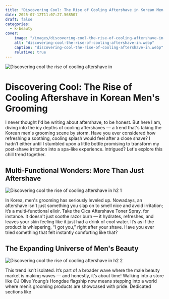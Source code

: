```yaml
---
title: "Discovering Cool: The Rise of Cooling Aftershave in Korean Men's Grooming"
date: 2025-07-12T11:07:27.568507
draft: false
categories:
  - k-beauty
cover:
    image: "/images/discovering-cool-the-rise-of-cooling-aftershave-in.webp"
    alt: "discovering-cool-the-rise-of-cooling-aftershave-in.webp"
    caption: "discovering-cool-the-rise-of-cooling-aftershave-in.webp"
    relative: true
---
```

![Discovering cool the rise of cooling aftershave in](/images/discovering-cool-the-rise-of-cooling-aftershave-in.webp)

# Discovering Cool: The Rise of Cooling Aftershave in Korean Men's Grooming

I never thought I'd be writing about aftershave, to be honest. But here I am, diving into the icy depths of cooling aftershaves — a trend that's taking the Korean men's grooming scene by storm. Have you ever considered how refreshing a soothing, cooling splash would feel after a close shave? I hadn’t either until I stumbled upon a little bottle promising to transform my post-shave irritation into a spa-like experience. Intrigued? Let's explore this chill trend together.

## Multi-Functional Wonders: More Than Just Aftershave

![Discovering cool the rise of cooling aftershave in h2 1](/images/discovering-cool-the-rise-of-cooling-aftershave-in-h2-1.webp)


In Korea, men's grooming has seriously leveled up. Nowadays, an aftershave isn't just something you slap on to smell nice and avoid irritation; it’s a multi-functional elixir. Take the Cica Aftershave Toner Spray, for instance. It doesn't just soothe razor burn — it hydrates, refreshes, and leaves your skin feeling like it just had a drink of cool water. It’s as if the product is whispering, “I got you,” right after your shave. Have you ever tried something that felt instantly comforting like that?

## The Expanding Universe of Men's Beauty

![Discovering cool the rise of cooling aftershave in h2 2](/images/discovering-cool-the-rise-of-cooling-aftershave-in-h2-2.webp)


This trend isn’t isolated. It’s part of a broader wave where the male beauty market is making waves — and honestly, it’s about time! Walking into a store like CJ Olive Young’s Hongdae flagship now means stepping into a world where men’s grooming products are showcased with pride. Dedicated sections like 
